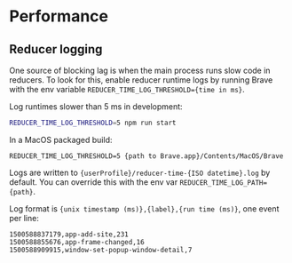 # Performance

## Reducer logging

One source of blocking lag is when the main process runs slow code in reducers. To look for this, enable reducer runtime logs by running Brave with the env variable `REDUCER_TIME_LOG_THRESHOLD={time in ms}`.

Log runtimes slower than 5 ms in development:

```sh
REDUCER_TIME_LOG_THRESHOLD=5 npm run start
```

In a MacOS packaged build:

```
REDUCER_TIME_LOG_THRESHOLD=5 {path to Brave.app}/Contents/MacOS/Brave
```

Logs are written to `{userProfile}/reducer-time-{ISO datetime}.log` by default. You can override this with the env var `REDUCER_TIME_LOG_PATH={path}`.

Log format is `{unix timestamp (ms)},{label},{run time (ms)}`, one event per line:

```
1500588837179,app-add-site,231
1500588855676,app-frame-changed,16
1500588909915,window-set-popup-window-detail,7
```
